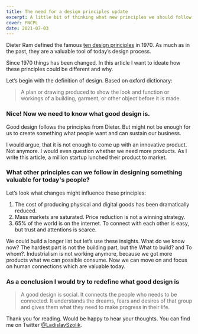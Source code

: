 ```yaml
---
title: The need for a design principles update
excerpt: A little bit of thinking what new principles we should follow when creating value for people.
cover: PNCPL
date: 2021-07-03
---
```


Dieter Ram defined the famous [ten design principles](https://designmuseum.org/discover-design/all-stories/what-is-good-design-a-quick-look-at-dieter-rams-ten-principles) in 1970. As much as in the past, they are a valuable tool of today’s design process.

Since 1970 things has been changed. In this article I want to ideate how these principles could be different and why.

Let’s begin with the definition of design. Based on oxford dictionary:

> A plan or drawing produced to show the look and function or workings of a building, garment, or other object before it is made.

### Nice! Now we need to know what good design is.

Good design follows the principles from Dieter. But might not be enough for us to create something what people want and can sustain our business.

I would argue, that it is not enough to come up with an innovative product. Not anymore. I would even question whether we need more products. As I write this article, a million startup lunched their product to market.

### What other principles can we follow in designing something valuable for today's people?

Let’s look what changes might influence these principles:

1. The cost of producing physical and digital goods has been dramatically reduced.
2. Mass markets are saturated. Price reduction is not a winning strategy.
3. 65% of the world is on the internet. To connect with each other is easy, but trust and attentions is scarce.

We could build a longer list but let’s use these insights. What do we know now? The hardest part is not the building part, but the What to build? and To whom?. Industrialism is not working anymore, because we got more products what we can possible consume. Now we can move on and focus on human connections which are valuable today.

### As a conclusion I would try to redefine what good design is

> A good design is social. It connects the people who needs to be connected. It understands the dreams, fears and desires of that group and gives them what they need to make progress in their life.

Thank you for reading. Would be happy to hear your thoughts. You can find me on Twitter [@LadislavSzolik](https://twitter.com/LadislavSzolik).
